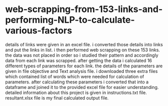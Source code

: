 # web-scrapping-from-153-links-and-performing-NLP-to-calculate-various-factors
details of links were given in an excel file. i converted those details into links and put the links in list. i then performed web scrapping on these 153 links. the data was not placed in order so i studied their pattern and accordingly data from each link was scrapped. after getting the data i calculated 16 different types of parameters for each link. the details of the parameters are given in file objective and Text analysis file. i downloaded three extra files which contained list of words which were needed for calculation of parameters. after calculating these parameters i converted that into a dataframe and joined it to the provided excel file for easier understanding. detailed information about this project is given in instructions.txt file. resultant.xlsx file is my final calculated output file.
